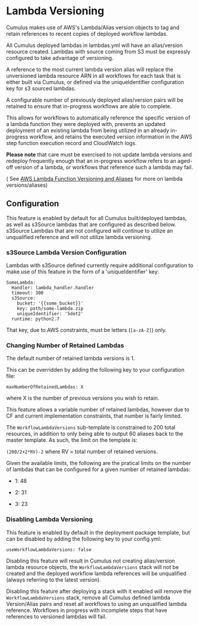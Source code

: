 # Lambda Versioning

Cumulus makes use of AWS's Lambda/Alias version objects to tag and retain references to recent copies of deployed workflow lambdas.

All Cumulus deployed lambdas in lambdas.yml will have an alias/version resource created. Lambdas with source coming from S3 must be expressly configured to take advantage of versioning.

A reference to the most current lambda version alias will replace the unversioned lambda resource ARN in all workflows for each task that is either built via Cumulus, or defined via the uniqueIdentifier configuration key for s3 sourced lambdas.

A configurable number of previously deployed alias/version pairs will be retained to ensure that in-progress workflows are able to complete.

This allows for workflows to automatically reference the specific version of a lambda function they were deployed with, prevents an updated deployment of an existing lambda from being utilized in an already in-progress workflow, and retains the executed version information in the AWS step function execution record and CloudWatch logs.

**Please note** that care must be exercised to not update lambda versions and redeploy frequently enough that an in-progress workflow refers to an aged-off version of a lambda, or workflows that reference such a lambda may fail.

( See [AWS Lambda Function Versioning and Aliases](https://docs.aws.amazon.com/lambda/latest/dg/versioning-aliases.html) for more on lambda versions/aliases)

## Configuration

This feature is enabled by default for all Cumulus built/deployed lambdas, as well as s3Source lambdas that are configured as described below.  s3Source Lambdas that are not configured will continue to utilize an unqualified reference and will not utilize lambda versioning.

### s3Source Lambda Version Configuration
Lambdas with s3Source defined currently require additional configuration to make use of this feature in the form of a 'uniqueIdentifier' key:

```
SomeLambda:
  Handler: lambda_handler.handler
  timeout: 300
  s3Source:
    bucket: '{{some_bucket}}'
    key: path/some-lambda.zip
    uniqueIdentifier: '5dot2'
  runtime: python2.7
```

That key, due to AWS constraints, must be letters (```[a-zA-Z]```) only.

### Changing Number of Retained Lambdas

The default number of retained lambda versions is 1.

This can be overridden by adding the following key to your configuration file:

`maxNumberOfRetainedLambdas: X`

where X is the number of previous versions you wish to retain.

This feature allows a variable number of retained lambdas, however due to CF and current implementation constraints, that number is fairly limited.

The ```WorkflowLambdaVersions``` sub-template is constrained to 200 total resources, in addition to only being able to output 60 aliases back to the master template.   As such, the limit on the template is:

```(200/2+2*RV)-2``` where RV = total number of retained versions.

Given the available limits, the following are the pratical limits on the number of lambdas that can be configured for a given number of retained lambdas:

* 1: 48

* 2: 31

* 3: 23

### Disabling Lambda Versioning

This feature is enabled by default in the deployment package template, but can be disabled by adding the following key to your config.yml:

```
useWorkflowLambdaVersions: false
```

Disabling this feature will result in Cumulus not creating alias/version lambda resource objects, the `WorkflowLambdaVersions` stack will not be created and the deployed workflow lambda references will be unqualified (always referring to the latest version).

Disabling this feature after deploying a stack with it enabled will remove the `WorkflowLambdaVersions` stack, remove all Cumulus defined lambda Version/Alias pairs and reset all workflows to using an unqualified lambda reference.     Workflows in progress with incomplete steps that have references to versioned lambdas will fail.
